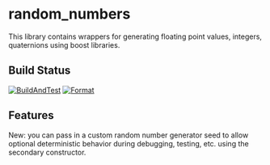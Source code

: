 # random_numbers

This library contains wrappers for generating floating point values, integers, quaternions using boost libraries.

## Build Status

[![BuildAndTest](https://github.com/ros-planning/random_numbers/actions/workflows/industrial_ci_action.yaml/badge.svg?branch=master)](https://github.com/ros-planning/random_numbers/actions/workflows/industrial_ci_action.yaml?branch=master)
[![Format](https://github.com/ros-planning/random_numbers/actions/workflows/format.yaml/badge.svg?branch=master)](https://github.com/ros-planning/random_numbers/actions/workflows/format.yaml?branch=master)

## Features

New: you can pass in a custom random number generator seed to allow optional deterministic behavior during debugging, testing, etc. using the secondary constructor.
